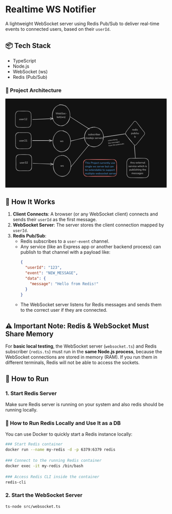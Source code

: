 # Realtime WS Notifier

A lightweight WebSocket server using Redis Pub/Sub to deliver real-time events to connected users, based on their `userId`.

## 📦 Tech Stack

- TypeScript
- Node.js
- WebSocket (ws)
- Redis (Pub/Sub)

### 🧠 Project Architecture

![Architecture Diagram](./assets/pubssubs.png)

## 🧠 How It Works

1. **Client Connects**: A browser (or any WebSocket client) connects and sends their `userId` as the first message.
2. **WebSocket Server**: The server stores the client connection mapped by `userId`.
3. **Redis Pub/Sub**: 
    - Redis subscribes to a `user-event` channel.
    - Any service (like an Express app or another backend process) can publish to that channel with a payload like:
      ```json
      {
        "userId": "123",
        "event": "NEW_MESSAGE",
        "data": {
          "message": "Hello from Redis!"
        }
      }
      ```
    - The WebSocket server listens for Redis messages and sends them to the correct user if they are connected.

## ⚠️ Important Note: Redis & WebSocket Must Share Memory

For **basic local testing**, the WebSocket server (`websocket.ts`) and Redis subscriber (`redis.ts`) must run in the **same Node.js process**, because the WebSocket connections are stored in memory (RAM). If you run them in different terminals, Redis will not be able to access the sockets.


## 🚀 How to Run 

### 1. Start Redis Server

Make sure Redis server is running on your system and also redis should be running locally.

### 🐳 How to Run Redis Locally and Use It as a DB

You can use Docker to quickly start a Redis instance locally:

```bash
### Start Redis container
docker run --name my-redis -d -p 6379:6379 redis

### Connect to the running Redis container
docker exec -it my-redis /bin/bash

### Access Redis CLI inside the container
redis-cli
```

### 2. Start the WebSocket Server
```bash
ts-node src/websocket.ts
